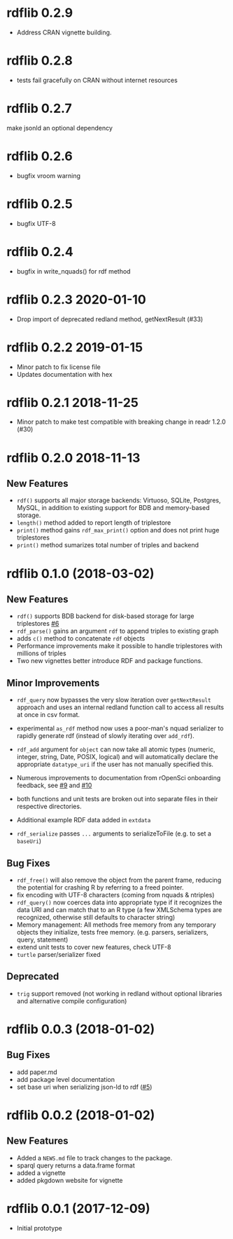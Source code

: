 # rdflib 0.2.9

* Address CRAN vignette building.


# rdflib 0.2.8

* tests fail gracefully on CRAN without internet resources

# rdflib 0.2.7

make jsonld an optional dependency

# rdflib 0.2.6

* bugfix vroom warning

# rdflib 0.2.5

* bugfix UTF-8

# rdflib 0.2.4

* bugfix in write_nquads() for rdf method

# rdflib 0.2.3 2020-01-10

* Drop import of deprecated redland method, getNextResult (#33)

# rdflib 0.2.2 2019-01-15

* Minor patch to fix license file
* Updates documentation with hex


# rdflib 0.2.1 2018-11-25

* Minor patch to make test compatible with breaking change in readr 1.2.0 (#30)

# rdflib 0.2.0 2018-11-13

## New Features

* `rdf()` supports all major storage backends: Virtuoso, SQLite, Postgres, MySQL,
   in addition to existing support for BDB and memory-based storage.
* `length()` method added to report length of triplestore
* `print()` method gains `rdf_max_print()` option and does not print huge triplestores
* `print()` method sumarizes total number of triples and backend

# rdflib 0.1.0 (2018-03-02)

## New Features

* `rdf()` supports BDB backend for disk-based storage for large
   triplestores [#6](https://github.com/ropensci/rdflib/issues/6)
* `rdf_parse()` gains an argument `rdf` to append triples to existing graph
* adds `c()` method to concatenate `rdf` objects
* Performance improvements make it possible to handle triplestores with millions of triples
* Two new vignettes better introduce RDF and package functions.

## Minor Improvements

* `rdf_query` now bypasses the very slow iteration over `getNextResult`
   approach and uses an internal redland function call to access all results
   at once in csv format.
* experimental `as_rdf` method now uses a poor-man's nquad serializer to
  rapidly generate rdf (instead of slowly iterating over `add_rdf`).  

* `rdf_add` argument for `object` can now take all atomic types
   (numeric, integer, string, Date, POSIX, logical) and 
   will automatically declare the appropriate `datatype_uri`
   if the user has not manually specified this. 
* Numerous improvements to documentation from rOpenSci onboarding feedback, see 
  [#9](https://github.com/ropensci/rdflib/issues/9) and 
  [#10](https://github.com/ropensci/rdflib/issues/10) 
* both functions and unit tests are broken out into separate files in
  their respective directories.
* Additional example RDF data added in `extdata`
* `rdf_serialize` passes `...` arguments to serializeToFile (e.g. to set a `baseUri`) 

## Bug Fixes 

* `rdf_free()` will also remove the object from the parent frame, 
  reducing the potential for crashing R by referring to a freed pointer.
* fix encoding with UTF-8 characters (coming from nquads & ntriples)
* `rdf_query()` now coerces data into appropriate type 
   if it recognizes the data URI and can match that 
   to an R type (a few XMLSchema types are recognized,
   otherwise still defaults to character string)
* Memory management: All methods free memory from any 
  temporary objects they initialize, tests free memory.
  (e.g. parsers, serializers, query, statement)
* extend unit tests to cover new features, check UTF-8
* `turtle` parser/serializer fixed

## Deprecated

* `trig` support removed (not working in redland without optional
   libraries and alternative compile configuration)


# rdflib 0.0.3 (2018-01-02)

## Bug Fixes

* add paper.md
* add package level documentation
* set base uri when serializing json-ld to rdf ([#5](https://github.com/ropensci/rdflib/issues/5))


# rdflib 0.0.2 (2018-01-02)

## New Features

* Added a `NEWS.md` file to track changes to the package.
* sparql query returns a data.frame format
* added a vignette
* added pkgdown website for vignette

# rdflib 0.0.1 (2017-12-09)

* Initial prototype


